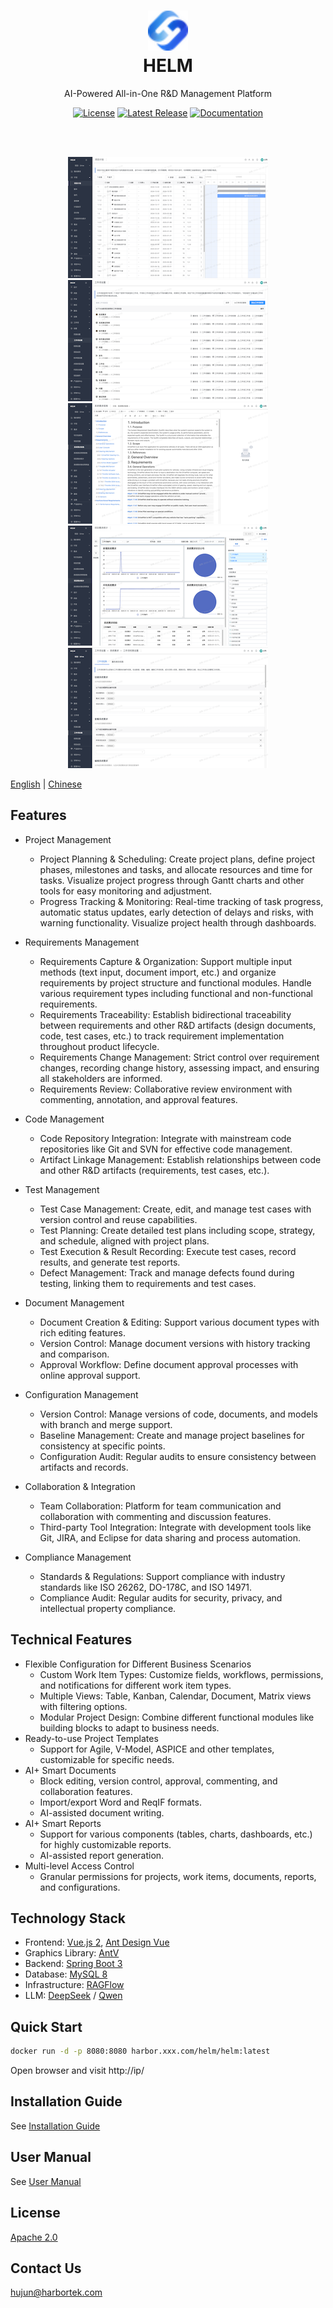 <h1 align="center">
    <img width="64" src="https://raw.githubusercontent.com/Harbortek/helm/refs/heads/develop/docs/images/helm.png"> 
    <br />
    HELM
</h1>

<div align="center">
AI-Powered All-in-One R&D Management Platform

<br />

[![License](https://img.shields.io/badge/License-Apache_2.0-blue.svg)](./LICENSE)
[![Latest Release](https://img.shields.io/github/v/release/Harbortek/helm)](https://github.com/Harbortek/helm/releases)
[![Documentation](https://img.shields.io/badge/docs-website-green.svg)](./docs/Index.md)

<br />
<br />

![Plan](/docs/images/project-plan-small.png)![Work Item](/docs/images/tracker-config-small.png)![Document](/docs/images/smart-doc-small.png)![Report](/docs/images/smart-page-small.png)![Work Item Permission](/docs/images/tracker-permission-small.png)

</div>

[English](README.md) | [Chinese](README.CN.md)


## Features
*   Project Management
    *   Project Planning & Scheduling: Create project plans, define project phases, milestones and tasks, and allocate resources and time for tasks. Visualize project progress through Gantt charts and other tools for easy monitoring and adjustment.
    *   Progress Tracking & Monitoring: Real-time tracking of task progress, automatic status updates, early detection of delays and risks, with warning functionality. Visualize project health through dashboards.

*   Requirements Management
    *   Requirements Capture & Organization: Support multiple input methods (text input, document import, etc.) and organize requirements by project structure and functional modules. Handle various requirement types including functional and non-functional requirements.
    *   Requirements Traceability: Establish bidirectional traceability between requirements and other R&D artifacts (design documents, code, test cases, etc.) to track requirement implementation throughout product lifecycle.
    *   Requirements Change Management: Strict control over requirement changes, recording change history, assessing impact, and ensuring all stakeholders are informed.
    *   Requirements Review: Collaborative review environment with commenting, annotation, and approval features.

*   Code Management
    *   Code Repository Integration: Integrate with mainstream code repositories like Git and SVN for effective code management.
    *   Artifact Linkage Management: Establish relationships between code and other R&D artifacts (requirements, test cases, etc.).

*   Test Management
    *   Test Case Management: Create, edit, and manage test cases with version control and reuse capabilities.
    *   Test Planning: Create detailed test plans including scope, strategy, and schedule, aligned with project plans.
    *   Test Execution & Result Recording: Execute test cases, record results, and generate test reports.
    *   Defect Management: Track and manage defects found during testing, linking them to requirements and test cases.

*   Document Management
    *   Document Creation & Editing: Support various document types with rich editing features.
    *   Version Control: Manage document versions with history tracking and comparison.
    *   Approval Workflow: Define document approval processes with online approval support.

*   Configuration Management
    *   Version Control: Manage versions of code, documents, and models with branch and merge support.
    *   Baseline Management: Create and manage project baselines for consistency at specific points.
    *   Configuration Audit: Regular audits to ensure consistency between artifacts and records.

*   Collaboration & Integration
    *   Team Collaboration: Platform for team communication and collaboration with commenting and discussion features.
    *   Third-party Tool Integration: Integrate with development tools like Git, JIRA, and Eclipse for data sharing and process automation.

*   Compliance Management
    *   Standards & Regulations: Support compliance with industry standards like ISO 26262, DO-178C, and ISO 14971.
    *   Compliance Audit: Regular audits for security, privacy, and intellectual property compliance.

## Technical Features
*   Flexible Configuration for Different Business Scenarios
    *   Custom Work Item Types: Customize fields, workflows, permissions, and notifications for different work item types.
    *   Multiple Views: Table, Kanban, Calendar, Document, Matrix views with filtering options.
    *   Modular Project Design: Combine different functional modules like building blocks to adapt to business needs.
*   Ready-to-use Project Templates
    *   Support for Agile, V-Model, ASPICE and other templates, customizable for specific needs.
*   AI+ Smart Documents
    *   Block editing, version control, approval, commenting, and collaboration features.
    *   Import/export Word and ReqIF formats.
    *   AI-assisted document writing.
*   AI+ Smart Reports
    *   Support for various components (tables, charts, dashboards, etc.) for highly customizable reports.
    *   AI-assisted report generation.
*   Multi-level Access Control
    *   Granular permissions for projects, work items, documents, reports, and configurations.

## Technology Stack

-   Frontend: [Vue.js 2](https://vuejs.org/), [Ant Design Vue](https://1x.antdv.com/)
-   Graphics Library: [AntV](https://antv.vision/zh)
-   Backend: [Spring Boot 3](https://spring.io/projects/spring-boot)
-   Database: [MySQL 8](https://www.mysql.com/)
-   Infrastructure: [RAGFlow](https://github.com/infiniflow/ragflow)
-   LLM: [DeepSeek](https://github.com/deepseek-ai/DeepSeek-V3) / [Qwen](https://github.com/QwenLM/Qwen)

## Quick Start
~~~bash
docker run -d -p 8080:8080 harbor.xxx.com/helm/helm:latest
~~~

Open browser and visit http://ip/

## Installation Guide

See [Installation Guide](./docs/Installation_Guide.md)

## User Manual

See [User Manual](./docs/User_Manual.md)

## License
[Apache 2.0](LICENSE)

## Contact Us
[hujun@harbortek.com](hujun@harbortek.com)


